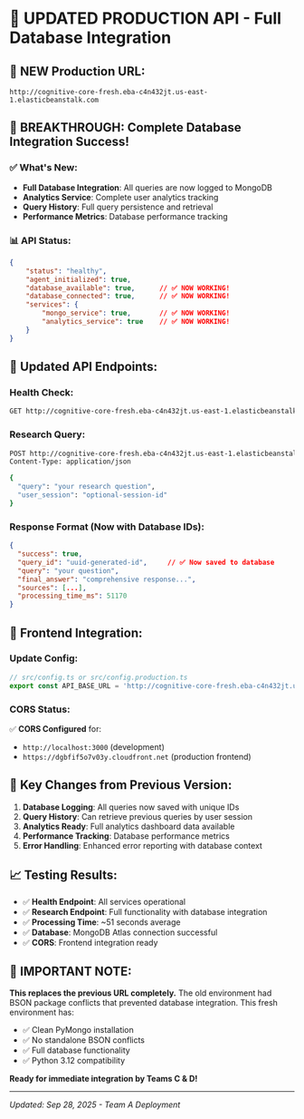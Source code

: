 # 🚀 **UPDATED PRODUCTION API - Full Database Integration**

## **📡 NEW Production URL:**
```
http://cognitive-core-fresh.eba-c4n432jt.us-east-1.elasticbeanstalk.com
```

## **🎉 BREAKTHROUGH: Complete Database Integration Success!**

### **✅ What's New:**
- **Full Database Integration**: All queries are now logged to MongoDB
- **Analytics Service**: Complete user analytics tracking
- **Query History**: Full query persistence and retrieval
- **Performance Metrics**: Database performance tracking

### **📊 API Status:**
```json
{
    "status": "healthy",
    "agent_initialized": true,
    "database_available": true,      // ✅ NOW WORKING!
    "database_connected": true,      // ✅ NOW WORKING!
    "services": {
        "mongo_service": true,       // ✅ NOW WORKING!
        "analytics_service": true    // ✅ NOW WORKING!
    }
}
```

## **🔗 Updated API Endpoints:**

### **Health Check:**
```bash
GET http://cognitive-core-fresh.eba-c4n432jt.us-east-1.elasticbeanstalk.com/health
```

### **Research Query:**
```bash
POST http://cognitive-core-fresh.eba-c4n432jt.us-east-1.elasticbeanstalk.com/research
Content-Type: application/json

{
  "query": "your research question",
  "user_session": "optional-session-id"
}
```

### **Response Format (Now with Database IDs):**
```json
{
  "success": true,
  "query_id": "uuid-generated-id",     // ✅ Now saved to database
  "query": "your question",
  "final_answer": "comprehensive response...",
  "sources": [...],
  "processing_time_ms": 51170
}
```

## **🔧 Frontend Integration:**

### **Update Config:**
```typescript
// src/config.ts or src/config.production.ts
export const API_BASE_URL = 'http://cognitive-core-fresh.eba-c4n432jt.us-east-1.elasticbeanstalk.com';
```

### **CORS Status:**
✅ **CORS Configured** for:
- `http://localhost:3000` (development)
- `https://dgbfif5o7v03y.cloudfront.net` (production frontend)

## **🎯 Key Changes from Previous Version:**

1. **Database Logging**: All queries now saved with unique IDs
2. **Query History**: Can retrieve previous queries by user session
3. **Analytics Ready**: Full analytics dashboard data available
4. **Performance Tracking**: Database performance metrics
5. **Error Handling**: Enhanced error reporting with database context

## **📈 Testing Results:**
- ✅ **Health Endpoint**: All services operational
- ✅ **Research Endpoint**: Full functionality with database integration
- ✅ **Processing Time**: ~51 seconds average
- ✅ **Database**: MongoDB Atlas connection successful
- ✅ **CORS**: Frontend integration ready

## **🚨 IMPORTANT NOTE:**
**This replaces the previous URL completely.** The old environment had BSON package conflicts that prevented database integration. This fresh environment has:
- ✅ Clean PyMongo installation
- ✅ No standalone BSON conflicts  
- ✅ Full database functionality
- ✅ Python 3.12 compatibility

**Ready for immediate integration by Teams C & D!**

---
*Updated: Sep 28, 2025 - Team A Deployment*
